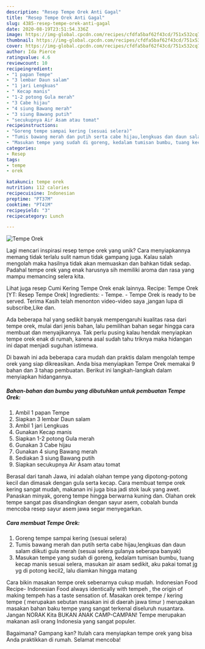 ```yaml
---
description: "Resep Tempe Orek Anti Gagal"
title: "Resep Tempe Orek Anti Gagal"
slug: 4385-resep-tempe-orek-anti-gagal
date: 2020-08-19T23:51:54.336Z
image: https://img-global.cpcdn.com/recipes/cfdfa5baf62f43cd/751x532cq70/tempe-orek-foto-resep-utama.jpg
thumbnail: https://img-global.cpcdn.com/recipes/cfdfa5baf62f43cd/751x532cq70/tempe-orek-foto-resep-utama.jpg
cover: https://img-global.cpcdn.com/recipes/cfdfa5baf62f43cd/751x532cq70/tempe-orek-foto-resep-utama.jpg
author: Ida Pierce
ratingvalue: 4.6
reviewcount: 10
recipeingredient:
- "1 papan Tempe"
- "3 lembar Daun salam"
- "1 jari Lengkuas"
- " Kecap manis"
- "1-2 potong Gula merah"
- "3 Cabe hijau"
- "4 siung Bawang merah"
- "3 siung Bawang putih"
- "secukupnya Air Asam atau tomat"
recipeinstructions:
- "Goreng tempe sampai kering (sesuai selera)"
- "Tumis bawang merah dan putih serta cabe hijau,lengkuas dan daun salam diikuti gula merah (sesuai selera gulanya seberapa banyak)"
- "Masukan tempe yang sudah di goreng, kedalam tumisan bumbu, tuang kecap manis sesuai selera, masukan air asam sedikit, aku pakai tomat jg yg di potong kecil2, lalu diamkan hingga matang"
categories:
- Resep
tags:
- tempe
- orek

katakunci: tempe orek 
nutrition: 112 calories
recipecuisine: Indonesian
preptime: "PT37M"
cooktime: "PT41M"
recipeyield: "3"
recipecategory: Lunch

---
```



![Tempe Orek](https://img-global.cpcdn.com/recipes/cfdfa5baf62f43cd/751x532cq70/tempe-orek-foto-resep-utama.jpg)

Lagi mencari inspirasi resep tempe orek yang unik? Cara menyiapkannya memang tidak terlalu sulit namun tidak gampang juga. Kalau salah mengolah maka hasilnya tidak akan memuaskan dan bahkan tidak sedap. Padahal tempe orek yang enak harusnya sih memiliki aroma dan rasa yang mampu memancing selera kita.

Lihat juga resep Cumi Kering Tempe Orek enak lainnya. Recipe: Tempe Orek [YT: Resep Tempe Orek] Ingredients: - Tempe. - Tempe Orek is ready to be served. Terima Kasih telah menonton video-video saya ,jangan lupa di subscribe,Like dan.

Ada beberapa hal yang sedikit banyak mempengaruhi kualitas rasa dari tempe orek, mulai dari jenis bahan, lalu pemilihan bahan segar hingga cara membuat dan menyajikannya. Tak perlu pusing kalau hendak menyiapkan tempe orek enak di rumah, karena asal sudah tahu triknya maka hidangan ini dapat menjadi suguhan istimewa.


Di bawah ini ada beberapa cara mudah dan praktis dalam mengolah tempe orek yang siap dikreasikan. Anda bisa menyiapkan Tempe Orek memakai 9 bahan dan 3 tahap pembuatan. Berikut ini langkah-langkah dalam menyiapkan hidangannya.

<!--inarticleads1-->

##### Bahan-bahan dan bumbu yang dibutuhkan untuk pembuatan Tempe Orek:

1. Ambil 1 papan Tempe
1. Siapkan 3 lembar Daun salam
1. Ambil 1 jari Lengkuas
1. Gunakan  Kecap manis
1. Siapkan 1-2 potong Gula merah
1. Gunakan 3 Cabe hijau
1. Gunakan 4 siung Bawang merah
1. Sediakan 3 siung Bawang putih
1. Siapkan secukupnya Air Asam atau tomat


Berasal dari tanah Jawa, ini adalah olahan tempe yang dipotong-potong kecil dan dimasak dengan gula serta kecap. Cara membuat tempe orek kering sangat mudah, makanan ini juga bisa jadi stok lauk yang awet. Panaskan minyak, goreng tempe hingga berwarna kuning dan. Olahan orek tempe sangat pas disandingkan dengan sayur asem, cobalah bunda mencoba resep sayur asem jawa segar menyegarkan. 

<!--inarticleads2-->

##### Cara membuat Tempe Orek:

1. Goreng tempe sampai kering (sesuai selera)
1. Tumis bawang merah dan putih serta cabe hijau,lengkuas dan daun salam diikuti gula merah (sesuai selera gulanya seberapa banyak)
1. Masukan tempe yang sudah di goreng, kedalam tumisan bumbu, tuang kecap manis sesuai selera, masukan air asam sedikit, aku pakai tomat jg yg di potong kecil2, lalu diamkan hingga matang


Cara bikin masakan tempe orek sebenarnya cukup mudah. Indonesian Food Recipe- Indonesian Food always identically with tempeh , the origin of making tempeh has a taste sensation of. Masakan orek tempe / kering tempe ( merupakan sebutan masakan ini di daerah jawa timur ) merupakan masakan bahan baku tempe yang sangat terkenal diseluruh nusantara. Jangan NORAK Kita BUKAN ANAK CAMP-CAMPAN! Tempe merupakan makanan asli orang Indonesia yang sangat populer. 

Bagaimana? Gampang kan? Itulah cara menyiapkan tempe orek yang bisa Anda praktikkan di rumah. Selamat mencoba!
